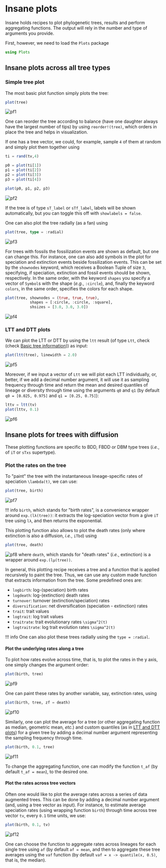 # Insane plots

Insane holds recipes to plot phylogenetic trees, results and perform aggregating functions. The output will rely in the number and type of arguments you provide.

First, however, we need to load the `Plots` package
```julia
using Plots
```

## Insane plots across all tree types

### Simple tree plot

The most basic plot function simply plots the tree:
```julia
plot(tree)
```
![pf1](../../assets/img/iplot/pf1.png)

One can reorder the tree according to balance (have one daughter always have the largest number of tips) by using `reorder!(tree)`, which orders in place the tree and helps in visualization.

If one has a tree vector, we could, for example, sample ``4`` of them at random and simply plot them together using

```julia
ti = rand(tv,4)

p0 = plot(ti[1])
p1 = plot(ti[2])
p2 = plot(ti[3])
p3 = plot(ti[4])

plot(p0, p1, p2, p3)
```
![pf2](../../assets/img/iplot/pf2.png)

If the tree is of type `sT_label` or `sTf_label`, labels will be shown automatically, but you can toggle this off with `showlabels = false`.

One can also plot the tree radially (as a fan) using
```julia
plot(tree, type = :radial)
```
![pf3](../../assets/img/iplot/pf3.png)

For trees with fossils the fossilization events are shown as default, but one can change this. For instance, one can also add symbols in the plot for speciation and extinction events beside fossilization events. This can be set by the `shownodes` keyword, which receives a Boolean Tuple of size `3`, specifying, if speciation, extinction and fossil events should be shown, respectively. In the same order, with the keyword `shapes` you specify a vector of `Symbol`s with the shape (_e.g._, `:circle`), and, finally the keyword `colors`, in the same order, specifies the colors for each shape.
```julia
plot(tree, shownodes = (true, true, true), 
           shapes = [:circle, :circle, :square],
           shsizes = [3.0, 3.0, 3.0])
```
![pf4](../../assets/img/iplot/pf4.png)


### LTT and DTT plots

We can plot the LTT or DTT by using the `ltt` result (of type `Ltt`, check (check [ Basic tree information](@ref))) as input:

```julia
plot(ltt(tree), linewidth = 2.0)
```
![pf5](../../assets/img/iplot/pf5.png)


Moreover, if we input a vector of `Ltt` we will plot each LTT individually, or, better, if we add a decimal number argument, it will use it as sampling frequency through time and return the mean and desired quantiles of lineage or diversity through time using the arguments `q0` and `q1` (by default `q0 = [0.025, 0.975]` and `q1 = [0.25, 0.75]`):

```julia
lttv = ltt(tv)
plot(lttv, 0.1)
```
![pf6](../../assets/img/iplot/pf6.png)

## Insane plots for trees with diffusion

These plotting functions are specific to BDD, FBDD or DBM type trees (_i.e._, of `iT` or `sTxs` supertype).

### Plot the rates on the tree

To "paint" the tree with the instantaneous lineage-specific rates of speciation ``\lambda(t)``, we can use:
```julia
plot(tree, birth)
```
![pf7](../../assets/img/iplot/pf7.png)


!!! info 
    `birth`, which stands for "birth rates", is a convenience wrapper around `exp.(lλ(tree))`: it extracts the log-speciation vector from a give `iT` tree using `lλ`, and then returns the exponential.

This plotting function also allows to plot the death rates (only where extinction is also a diffusion, _i.e._, `iTbd`) using
```julia
plot(tree, death)
```
![pf8](../../assets/img/iplot/pf8.png)
where `death`, which stands for "death rates" (_i.e._, extinction) is a wrapper around `exp.(lμ(tree))`.

In general, this plotting recipe receives a tree and a function that is applied recursively to paint the tree. Thus, we can use any custom made function that extracts information from the tree. Some predefined ones are:
* `logbirth`: log-(speciation) birth rates
* `logdeath`: log-(extinction) death rates 
* `turnover`: turnover (extinction/speciation) rates
* `diversification`: net diversification (speciation - extinction) rates
* `trait`: trait values
* `logtrait`: log trait values
* `traitrate`:  trait evolutionary rates ``\sigma^2(t)``
* `logtraitrate`: log trait evolution rates ``\sigma^2(t)``

!!! info
    One can also plot these trees radially using the `type = :radial`.

#### Plot the underlying rates along a tree

To plot how rates evolve across time, that is, to plot the rates in the y axis, one simply changes the argument order:
```julia
plot(birth, tree)
```
![pf9](../../assets/img/iplot/pf9.png)

One can paint these rates by another variable, say, extinction rates, using
```julia
plot(birth, tree, zf = death)
```
![pf10](../../assets/img/iplot/pf10.png)


Similarly, one can plot the average for a tree (or other aggregating function as median, geometric mean, _etc._) and custom quantiles (as in [LTT and DTT plots](@ref)) for a given tree by adding a decimal number argument representing the sampling frequency through time.
```julia
plot(birth, 0.1, tree)
```
![pf11](../../assets/img/iplot/pf11.png)

To change the aggregating function, one can modify the function `t_af` (by default `t_af = mean`), to the desired one.

#### Plot the rates across tree vectors

Often one would like to plot the average rates across a series of data augmented trees. This can be done by adding a decimal number argument (and, using a tree vector as input).
For instance, to estimate average speciation rates (using wrapping function `birth`) through time across tree vector `tv`, every ``0.1`` time units, we use:
```julia
plot(birth, 0.1, tv)
```
![pf12](../../assets/img/iplot/pf12.png)

One can choose the function to aggregate rates across lineages for each single tree using `af` (by default `af = mean`, and then to aggregate these tree averages using the `vaf` function (by default `vaf = x -> quantile(x, 0.5)`, that is, the median).

